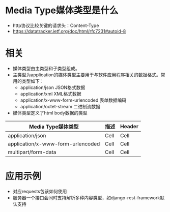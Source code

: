 # Media Type媒体类型是什么
- http协议比较关键的请求头：Content-Type
- https://datatracker.ietf.org/doc/html/rfc7231#autoid-8

# 相关

- 媒体类型由主类型和子类型组成。
- 主类型为application的媒体类型主要用于与软件应用程序相关的数据格式。常用的类型如下：
  - application/json JSON格式数据
  - application/xml XML格式数据
  - application/x-www-form-urlencoded 表单数据编码
  - application/octet-stream 二进制流数据
- 媒体类型定义了html body数据的类型


| Media Type媒体类型| 描述| Header |
|--------|--------|--------|
| application/json| Cell | Cell |
| application/x-www-form-urlencoded | Cell | Cell |
| multipart/form-data | Cell | Cell | 



# 应用示例

- 对应requests包该如何使用
- 服务器一个接口会同时支持解析多种内容类型，如django-rest-framework默认支持





